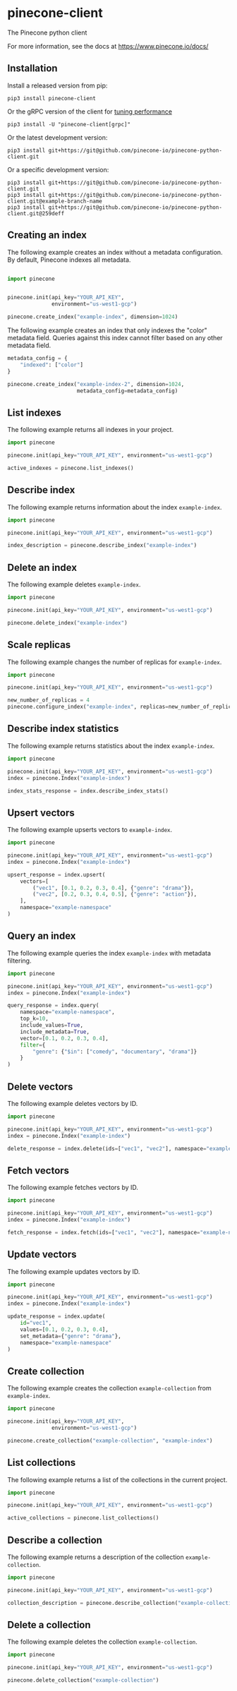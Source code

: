 # pinecone-client
The Pinecone python client

For more information, see the docs at https://www.pinecone.io/docs/

## Installation

Install a released version from pip:
```shell
pip3 install pinecone-client
```

Or the gRPC version of the client for [tuning performance](https://docs.pinecone.io/docs/performance-tuning)

```shell
pip3 install -U "pinecone-client[grpc]"
```

Or the latest development version:
```shell
pip3 install git+https://git@github.com/pinecone-io/pinecone-python-client.git
```

Or a specific development version:
```shell
pip3 install git+https://git@github.com/pinecone-io/pinecone-python-client.git
pip3 install git+https://git@github.com/pinecone-io/pinecone-python-client.git@example-branch-name
pip3 install git+https://git@github.com/pinecone-io/pinecone-python-client.git@259deff
```

## Creating an index

The following example creates an index without a metadata
configuration. By default, Pinecone indexes all metadata.

```python

import pinecone


pinecone.init(api_key="YOUR_API_KEY",
              environment="us-west1-gcp")

pinecone.create_index("example-index", dimension=1024)
```

The following example creates an index that only indexes
the "color" metadata field. Queries against this index
cannot filter based on any other metadata field.

```python
metadata_config = {
    "indexed": ["color"]
}

pinecone.create_index("example-index-2", dimension=1024,
                      metadata_config=metadata_config)
```

## List indexes

The following example returns all indexes in your project.

```python
import pinecone

pinecone.init(api_key="YOUR_API_KEY", environment="us-west1-gcp")

active_indexes = pinecone.list_indexes()
```

## Describe index

The following example returns information about the index `example-index`.

```python
import pinecone

pinecone.init(api_key="YOUR_API_KEY", environment="us-west1-gcp")

index_description = pinecone.describe_index("example-index")

```

## Delete an index

The following example deletes `example-index`.

```python
import pinecone

pinecone.init(api_key="YOUR_API_KEY", environment="us-west1-gcp")

pinecone.delete_index("example-index")
```

## Scale replicas

The following example changes the number of replicas for `example-index`.

```python
import pinecone

pinecone.init(api_key="YOUR_API_KEY", environment="us-west1-gcp")

new_number_of_replicas = 4
pinecone.configure_index("example-index", replicas=new_number_of_replicas)
```

## Describe index statistics

The following example returns statistics about the index `example-index`.

```python
import pinecone

pinecone.init(api_key="YOUR_API_KEY", environment="us-west1-gcp")
index = pinecone.Index("example-index")

index_stats_response = index.describe_index_stats()
```


## Upsert vectors

The following example upserts vectors to `example-index`.

```python
import pinecone

pinecone.init(api_key="YOUR_API_KEY", environment="us-west1-gcp")
index = pinecone.Index("example-index")

upsert_response = index.upsert(
    vectors=[
        ("vec1", [0.1, 0.2, 0.3, 0.4], {"genre": "drama"}),
        ("vec2", [0.2, 0.3, 0.4, 0.5], {"genre": "action"}),
    ],
    namespace="example-namespace"
)
```

## Query an index

The following example queries the index `example-index` with metadata
filtering.

```python
import pinecone

pinecone.init(api_key="YOUR_API_KEY", environment="us-west1-gcp")
index = pinecone.Index("example-index")

query_response = index.query(
    namespace="example-namespace",
    top_k=10,
    include_values=True,
    include_metadata=True,
    vector=[0.1, 0.2, 0.3, 0.4],
    filter={
        "genre": {"$in": ["comedy", "documentary", "drama"]}
    }
)
```

## Delete vectors

The following example deletes vectors by ID.

```python
import pinecone

pinecone.init(api_key="YOUR_API_KEY", environment="us-west1-gcp")
index = pinecone.Index("example-index")

delete_response = index.delete(ids=["vec1", "vec2"], namespace="example-namespace")
```

## Fetch vectors

The following example fetches vectors by ID.

```python
import pinecone

pinecone.init(api_key="YOUR_API_KEY", environment="us-west1-gcp")
index = pinecone.Index("example-index")

fetch_response = index.fetch(ids=["vec1", "vec2"], namespace="example-namespace")
```


## Update vectors

The following example updates vectors by ID.

```python
import pinecone

pinecone.init(api_key="YOUR_API_KEY", environment="us-west1-gcp")
index = pinecone.Index("example-index")

update_response = index.update(
    id="vec1",
    values=[0.1, 0.2, 0.3, 0.4],
    set_metadata={"genre": "drama"},
    namespace="example-namespace"
)
```

## Create collection

The following example creates the collection `example-collection` from
`example-index`.

```python
import pinecone

pinecone.init(api_key="YOUR_API_KEY",
              environment="us-west1-gcp")

pinecone.create_collection("example-collection", "example-index")
```

## List collections

The following example returns a list of the collections in the current project.

```python
import pinecone

pinecone.init(api_key="YOUR_API_KEY", environment="us-west1-gcp")

active_collections = pinecone.list_collections()
```

## Describe a collection

The following example returns a description of the collection
`example-collection`.

```python
import pinecone

pinecone.init(api_key="YOUR_API_KEY", environment="us-west1-gcp")

collection_description = pinecone.describe_collection("example-collection")
```

## Delete a collection

The following example deletes the collection `example-collection`.

```python
import pinecone

pinecone.init(api_key="YOUR_API_KEY", environment="us-west1-gcp")

pinecone.delete_collection("example-collection")
```


